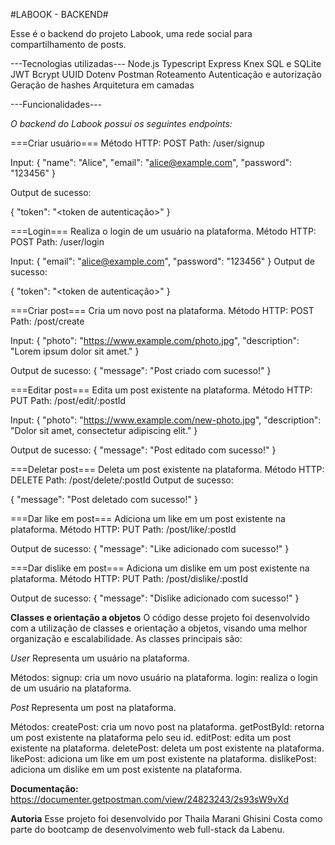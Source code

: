 #LABOOK - BACKEND#

Esse é o backend do projeto Labook, uma rede social para compartilhamento de posts.

---Tecnologias utilizadas---
Node.js
Typescript
Express
Knex
SQL e SQLite
JWT
Bcrypt
UUID
Dotenv
Postman
Roteamento
Autenticação e autorização
Geração de hashes
Arquitetura em camadas

---Funcionalidades---

*O backend do Labook possui os seguintes endpoints:*

===Criar usuário===
Método HTTP: POST
Path: /user/signup

Input:
{
    "name": "Alice",
    "email": "alice@example.com",
    "password": "123456"
}

Output de sucesso:

{
    "token": "<token de autenticação>"
}

===Login===
Realiza o login de um usuário na plataforma.
Método HTTP: POST
Path: /user/login

Input:
{
    "email": "alice@example.com",
    "password": "123456"
}
Output de sucesso:

{
    "token": "<token de autenticação>"
}

===Criar post===
Cria um novo post na plataforma.
Método HTTP: POST
Path: /post/create

Input:
{
    "photo": "https://www.example.com/photo.jpg",
    "description": "Lorem ipsum dolor sit amet."
}

Output de sucesso:
{
    "message": "Post criado com sucesso!"
}

===Editar post===
Edita um post existente na plataforma.
Método HTTP: PUT
Path: /post/edit/:postId

Input:
{
    "photo": "https://www.example.com/new-photo.jpg",
    "description": "Dolor sit amet, consectetur adipiscing elit."
}

Output de sucesso:
{
    "message": "Post editado com sucesso!"
}

===Deletar post===
Deleta um post existente na plataforma.
Método HTTP: DELETE
Path: /post/delete/:postId
Output de sucesso:

{
    "message": "Post deletado com sucesso!"
}

===Dar like em post===
Adiciona um like em um post existente na plataforma.
Método HTTP: PUT
Path: /post/like/:postId

Output de sucesso:
{
    "message": "Like adicionado com sucesso!"
}

===Dar dislike em post===
Adiciona um dislike em um post existente na plataforma.
Método HTTP: PUT
Path: /post/dislike/:postId

Output de sucesso:
{
    "message": "Dislike adicionado com sucesso!"
}

**Classes e orientação a objetos**
O código desse projeto foi desenvolvido com a utilização de classes e orientação a objetos, visando uma melhor organização e escalabilidade. As classes principais são:

*User*
Representa um usuário na plataforma.

Métodos:
signup: cria um novo usuário na plataforma.
login: realiza o login de um usuário na plataforma.

*Post*
Representa um post na plataforma.

Métodos:
createPost: cria um novo post na plataforma.
getPostById: retorna um post existente na plataforma pelo seu id.
editPost: edita um post existente na plataforma.
deletePost: deleta um post existente na plataforma.
likePost: adiciona um like em um post existente na plataforma.
dislikePost: adiciona um dislike em um post existente na plataforma.

**Documentação:**
https://documenter.getpostman.com/view/24823243/2s93sW9vXd

**Autoria**
Esse projeto foi desenvolvido por Thaila Marani Ghisini Costa como parte do bootcamp de desenvolvimento web full-stack da Labenu.